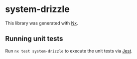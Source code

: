 # system-drizzle

This library was generated with [Nx](https://nx.dev).

## Running unit tests

Run `nx test system-drizzle` to execute the unit tests via [Jest](https://jestjs.io).
